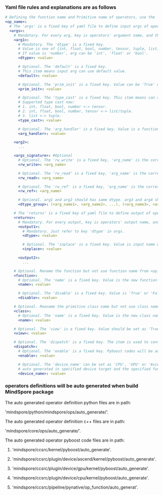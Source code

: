 ### Yaml file rules and explanations are as follows

```yaml
# Defining the function name and Primitive name of operators, use the '_' to separate words. For example, op_name is 'word1_word2', then the function name is 'word1_word2', and the Primitive class name is 'Word1Word2'.
<op_name>:
  # The 'args' is a fixed key of yaml file to define input args of operators.
  <args>:
    # Mandatory. For every arg, key is operators' argument name, and the value are some items, items' key name can be 'dtype', 'prim_init', 'default', 'type_cast','arg_handler'.
    <arg1>:
      # Mandatory. The 'dtype' is a fixed key.
      # Value is one of {int, float, bool, number, tensor, tuple, list, tuple[int], tuple[float], tuple[bool], tuple[number], tuple[tensor], list[int], list[float], list[bool], list[number], list[tensor]}.
      # If value is 'number', arg can be 'int', 'float' or 'bool'.
      <dtype>: <value>

      # Optional. The 'default' is a fixed key.
      # This item means input arg can use default value.
      <default>: <value>

      # Optional. The 'prim_init' is a fixed key. Value can be 'True' or 'False', arg is arg of '__init__' of Primitive if value is 'True'.
      <prim_init>: <value>

      # Optional. The 'type_cast' is a fixed key. This item means can accept unmatchable input by implicit conversion. Value is one of {int, float, bool, number, tensor, tuple, list, tuple[int], tuple[float], tuple[bool], tuple[number], tuple[tensor], list[int], list[float], list[bool], list[number], list[tensor]}
      # Supported type cast now:
      # 1. int, float, bool, number <-> tensor.
      # 2. int, float, bool, number, tensor <-> list/tuple.
      # 3. list <-> tuple.
      <type_cast>: <value>

      # Optional. The 'arg_handler' is a fixed key. Value is a function name used to convert arg. For example, converting kernel size from 2 to (2, 2).
      <arg_handler>: <value>

    <arg2>:
      ...

    <args_signature>: #Optional
      # Optional. The 'rw_write' is a fixed key, 'arg_name' is the corresponding arg name.
      <rw_write>: <arg_name>

      # Optional. The 'rw_read' is a fixed key, 'arg_name' is the corresponding arg name.
      <rw_read>: <arg_name>

      # Optional. The 'rw_ref' is a fixed key, 'arg_name' is the corresponding arg name.
      <rw_ref>: <arg_name>

      # Optional. arg1 and arg2 should has same dtype. arg3 and arg4 should has same dtype.
      <dtype_group>: (<arg_name1>, <arg_name2>, ...), (<arg_name3>, <arg_name4>, ...), ...

    # The 'returns' is a fixed key of yaml file to define output of operators.
    <returns>:
      # Mandatory. For every output, key is operators' output name, and the value is a item, item's key is 'dtype'.
      <output1>:
        # Mandatory. Just refer to key 'dtype' in args.
        <dtype>: <value>

        # Optional. The 'inplace' is a fixed key. Value is input name of operator if the input is a inplace input.
        <inplace>: <value>

      <output2>:
        ...

    # Optional. Rename the function but not use function name from <op_name>.
    <function>:
      # Optional. The 'name' is a fixed key. Value is the new function name to replace <op_name>.
      <name>: <value>

      # Optional. The 'disable' is a fixed key. Value is 'True' or 'False', the function will not be generated if it is 'True'.
      <disable>: <value>

    # Optional. Reaname the primitive class name but not use class name from <op_name>.
    <class>:
      # Optional. The 'name' is a fixed key. Value is the new class name to replace <op_name>.
      <name>: <value>

    # Optional. The 'view' is a fixed key. Value should be set as 'True' if this is a view operator.
    <view>: <value>

    # Optional. The 'dispatch' is a fixed key. The item is used to control whether generate pyboost codes.
    <dispatch>:
      # Optional. The 'enable' is a fixed key. Pyboost codes will be auto generated if value is True.
      <enable>: <value>

      # Optional. The 'device_name' can be set as 'CPU', 'GPU' or 'Ascend' and the value is a function name. If this item eixst, it means pyboost function cannot be
      # auto generated in specified device target and the specified function defined manually will act as pyboost function.
      <device_name>: <value>
```

### operators definitions will be auto generated when build MindSpore package

The auto generated operator definition python files are in path:

'mindspore/python/mindspore/ops/auto_generate/'.

The auto generated operator definition c++ files are in path:

'mindspore/core/ops/auto_generate/'.

The auto generated operator pyboost code files are in path:

1. 'mindspore/ccsrc/kernel/pyboost/auto_generate'.

2. 'mindspore/ccsrc/plugin/device/ascend/kernel/pyboost/auto_generate'.

3. 'mindspore/ccsrc/plugin/device/gpu/kernel/pyboost/auto_generate'.

4. 'mindspore/ccsrc/plugin/device/cpu/kernel/pyboost/auto_generate'.

5. 'mindspore/ccsrc/pipeline/pynative/op_function/auto_generat'.


